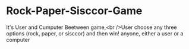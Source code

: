 # Rock-Paper-Sisccor-Game
It's User and Cumputer Beetween game,&lt;br />User choose any three options (rock, paper, or sisccor) and then win! anyone, either a user or a computer 
